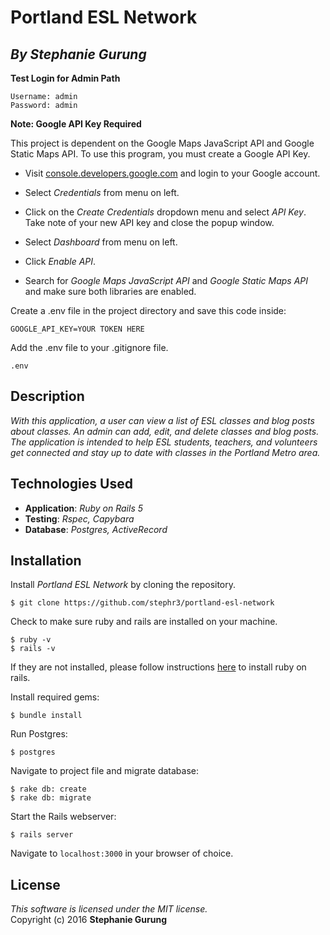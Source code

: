 #  Portland ESL Network
## *By Stephanie Gurung*

**Test Login for Admin Path**
```
Username: admin
Password: admin
```

**Note: Google API Key Required**

This project is dependent on the Google Maps JavaScript API and Google Static Maps API. To use this program, you must create a Google API Key.

* Visit [console.developers.google.com](http://console.developers.google.com) and login to your Google account.

* Select *Credentials* from menu on left.

* Click on the *Create Credentials* dropdown menu and select *API Key*. Take note of your new API key and close the popup window.

* Select *Dashboard* from menu on left.

* Click *Enable API*.

* Search for *Google Maps JavaScript API* and *Google Static Maps API* and make sure both libraries are enabled.

Create a .env file in the project directory and save this code inside:
```
GOOGLE_API_KEY=YOUR TOKEN HERE

```

Add the .env file to your .gitignore file.
```
.env
```

## Description

_With this application, a user can view a list of ESL classes and blog posts about classes. An admin can add, edit, and delete classes and blog posts. The application is intended to help ESL students, teachers, and volunteers get connected and stay up to date with classes in the Portland Metro area._

## Technologies Used

* **Application**: *Ruby on Rails 5*<br>
* **Testing**: *Rspec, Capybara*<br>
* **Database**: *Postgres, ActiveRecord*

Installation
------------

Install *Portland ESL Network* by cloning the repository.  
```
$ git clone https://github.com/stephr3/portland-esl-network
```

Check to make sure ruby and rails are installed on your machine.  
```
$ ruby -v
$ rails -v
```
If they are not installed, please follow instructions [here](http://guides.rubyonrails.org/getting_started.html#installing-rails) to install ruby on rails.

Install required gems:
```
$ bundle install
```

Run Postgres:
```
$ postgres
```

Navigate to project file and migrate database:
```
$ rake db: create
$ rake db: migrate
```

Start the Rails webserver:
```
$ rails server
```

Navigate to `localhost:3000` in your browser of choice.

License
-------
_This software is licensed under the MIT license._<br>
Copyright (c) 2016 **Stephanie Gurung**
